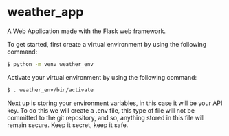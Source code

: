 # weather_app
A Web Application made with the Flask web framework.

To get started, first create a virtual environment by using the following command:

```bash
$ python -m venv weather_env
```

Activate your virtual environment by using the following command:

```bash
$ . weather_env/bin/activate
```

Next up is storing your environment variables, in this case it will be your API key. To do this we will create a .env file, this type of file will not be committed to the git repository, and so, anything stored in this file will remain secure. Keep it secret, keep it safe.




